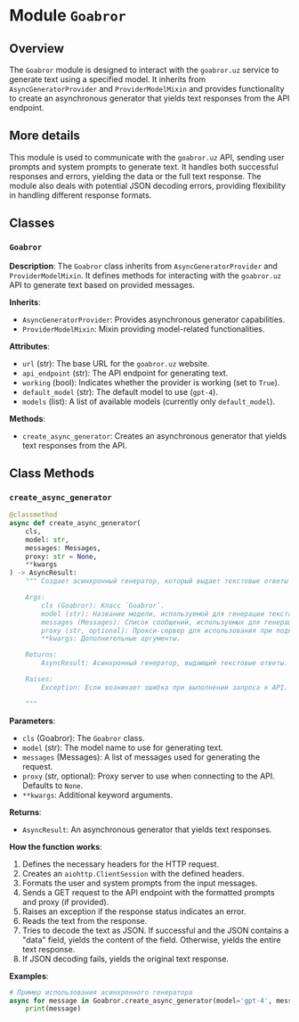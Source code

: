 # Module `Goabror`

## Overview

The `Goabror` module is designed to interact with the `goabror.uz` service to generate text using a specified model. It inherits from `AsyncGeneratorProvider` and `ProviderModelMixin` and provides functionality to create an asynchronous generator that yields text responses from the API endpoint.

## More details

This module is used to communicate with the `goabror.uz` API, sending user prompts and system prompts to generate text. It handles both successful responses and errors, yielding the data or the full text response. The module also deals with potential JSON decoding errors, providing flexibility in handling different response formats.

## Classes

### `Goabror`

**Description**:
The `Goabror` class inherits from `AsyncGeneratorProvider` and `ProviderModelMixin`. It defines methods for interacting with the `goabror.uz` API to generate text based on provided messages.

**Inherits**:
- `AsyncGeneratorProvider`: Provides asynchronous generator capabilities.
- `ProviderModelMixin`: Mixin providing model-related functionalities.

**Attributes**:
- `url` (str): The base URL for the `goabror.uz` website.
- `api_endpoint` (str): The API endpoint for generating text.
- `working` (bool): Indicates whether the provider is working (set to `True`).
- `default_model` (str): The default model to use (`gpt-4`).
- `models` (list): A list of available models (currently only `default_model`).

**Methods**:
- `create_async_generator`: Creates an asynchronous generator that yields text responses from the API.

## Class Methods

### `create_async_generator`

```python
@classmethod
async def create_async_generator(
    cls,
    model: str,
    messages: Messages,
    proxy: str = None,
    **kwargs
) -> AsyncResult:
    """ Создает асинхронный генератор, который выдает текстовые ответы от API.

    Args:
        cls (Goabror): Класс `Goabror`.
        model (str): Название модели, используемой для генерации текста.
        messages (Messages): Список сообщений, используемых для генерации запроса.
        proxy (str, optional): Прокси-сервер для использования при подключении к API. По умолчанию `None`.
        **kwargs: Дополнительные аргументы.

    Returns:
        AsyncResult: Асинхронный генератор, выдающий текстовые ответы.

    Raises:
        Exception: Если возникает ошибка при выполнении запроса к API.

    """
```

**Parameters**:
- `cls` (Goabror): The `Goabror` class.
- `model` (str): The model name to use for generating text.
- `messages` (Messages): A list of messages used for generating the request.
- `proxy` (str, optional): Proxy server to use when connecting to the API. Defaults to `None`.
- `**kwargs`: Additional keyword arguments.

**Returns**:
- `AsyncResult`: An asynchronous generator that yields text responses.

**How the function works**:
1. Defines the necessary headers for the HTTP request.
2. Creates an `aiohttp.ClientSession` with the defined headers.
3. Formats the user and system prompts from the input messages.
4. Sends a GET request to the API endpoint with the formatted prompts and proxy (if provided).
5. Raises an exception if the response status indicates an error.
6. Reads the text from the response.
7. Tries to decode the text as JSON. If successful and the JSON contains a "data" field, yields the content of the field. Otherwise, yields the entire text response.
8. If JSON decoding fails, yields the original text response.

**Examples**:
```python
# Пример использования асинхронного генератора
async for message in Goabror.create_async_generator(model='gpt-4', messages=[{'role': 'user', 'content': 'Hello'}], proxy='http://proxy.example.com'):
    print(message)